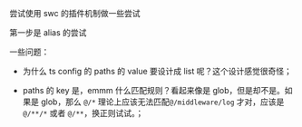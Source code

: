 尝试使用 swc 的插件机制做一些尝试

第一步是 alias 的尝试

一些问题：
- 为什么 ts config 的 paths 的 value 要设计成 list 呢？这个设计感觉很奇怪；

- paths 的 key 是，emmm 什么匹配规则？看起来像是 glob，但是却不是。如果是 glob，那么 ```@/*``` 理论上应该无法匹配```@/middleware/log``` 才对，应该是 ```@/**/*``` 或者 ```@/**```，换正则试试。；
